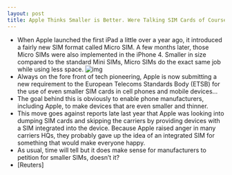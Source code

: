 ```yaml
---
layout: post
title: Apple Thinks Smaller is Better. Were Talking SIM Cards of Course...
---
```

* When Apple launched the first iPad a little over a year ago, it introduced a fairly new SIM format called Micro SIM. A few months later, those Micro SIMs were also implemented in the iPhone 4. Smaller in size compared to the standard Mini SIMs, Micro SIMs do the exact same job while using less space.
![img](http://media.idownloadblog.com/wp-content/uploads/2010/09/SIM-Card.jpg)
* Always on the fore front of tech pioneering, Apple is now submitting a new requirement to the European Telecoms Standards Body (ETSB) for the use of even smaller SIM cards in cell phones and mobile devices…
* The goal behind this is obviously to enable phone manufacturers, including Apple, to make devices that are even smaller and thinner.
* This move goes against reports late last year that Apple was looking into dumping SIM cards and skipping the carriers by providing devices with a SIM integrated into the device. Because Apple raised anger in many carriers HQs, they probably gave up the idea of an integrated SIM for something that would make everyone happy.
* As usual, time will tell but it does make sense for manufacturers to petition for smaller SIMs, doesn’t it?
* [Reuters]

